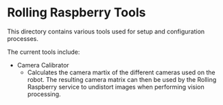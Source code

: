 # Rolling Raspberry Tools
This directory contains various tools used for setup and configuration processes.

The current tools include:
* Camera Calibrator
  - Calculates the camera martix of the different cameras used on the robot. The resulting camera matrix can then be used by the Rolling Raspberry service to undistort images when performing vision processing.
